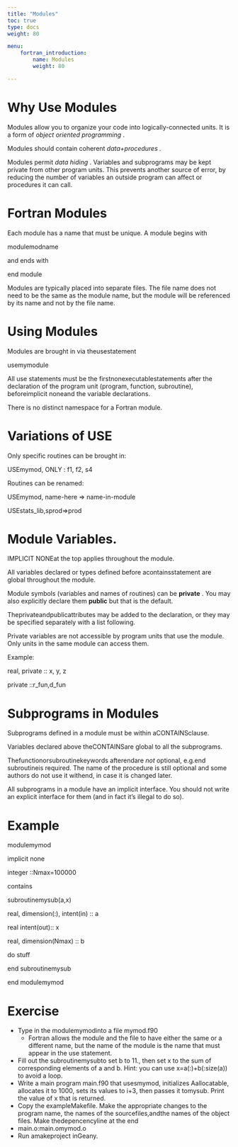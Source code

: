 ```yaml
---
title: "Modules"
toc: true
type: docs
weight: 80

menu:
    fortran_introduction:
        name: Modules
        weight: 80

---
```


# Why Use Modules

Modules allow you to organize your code into logically-connected units.  It is a form of _object oriented programming_ .

Modules should contain coherent _data+procedures_  _._

Modules permit _data hiding_ .  Variables and subprograms may be kept private from other program units.  This prevents another source of error, by reducing the number of variables an outside program can affect or procedures it can call.

# Fortran Modules

Each module has a name that must be unique.  A module begins with

modulemodname

and ends with

end module

Modules are typically placed into separate files.  The file name does not need to be the same as the module name, but the module will be referenced by its name and not by the file name.

# Using Modules

Modules are brought in via theusestatement

usemymodule

All use statements must be the firstnonexecutablestatements after the declaration of the program unit (program, function, subroutine), beforeimplicit noneand the variable declarations.

There is no distinct namespace for a Fortran module.

# Variations of USE

Only specific routines can be brought in:

USEmymod, ONLY : f1, f2, s4

Routines can be renamed:

USEmymod, name-here => name-in-module

USEstats_lib,sprod=>prod

# Module Variables.

IMPLICIT NONEat the top applies throughout the module.

All variables declared or types defined before acontainsstatement are global throughout the module.

Module symbols (variables and names of routines) can be __private__ .  You may also explicitly declare them __public__ but that is the default.

Theprivateandpublicattributes may be added to the declaration, or they may be specified separately with a list following.

Private variables are not accessible by program units that use the module.  Only units in the same module can access them.

Example:

real, private  :: x, y, z

private        ::r_fun,d_fun

# Subprograms in Modules

Subprograms defined in a module must be within aCONTAINSclause.

Variables declared above theCONTAINSare global to all the subprograms.

Thefunctionorsubroutinekeywords afterendare _not_ optional, e.g.end subroutineis required.  The name of the procedure is still optional and some authors do not use it withend, in case it is changed later.

All subprograms in a module have an implicit interface.  You should not write an explicit interface for them (and in fact it’s illegal to do so).

# Example

modulemymod

implicit none

integer   ::Nmax=100000

contains

subroutinemysub(a,x)

real, dimension(:), intent(in) :: a

real                intent(out):: x

real, dimension(Nmax)          :: b

do stuff

end subroutinemysub

end modulemymod

# Exercise

* Type in the modulemymodinto a file mymod.f90
  * Fortran allows the module and the file to have either the same or a different name, but the name of the module is the name that must appear in the use statement.
* Fill out the subroutinemysubto set b to 11., then set x to the sum of corresponding elements of a and b.  Hint: you can use x=a(:)+b(:size(a)) to avoid a loop.
* Write a main program main.f90 that usesmymod, initializes Aallocatable, allocates it to 1000, sets its values to i+3, then passes it tomysub.   Print the value of x that is returned.
* Copy the exampleMakefile.  Make the appropriate changes to the program name, the names of the sourcefiles,andthe names of the object files.  Make thedepencencyline at the end
* main.o:main.omymod.o
* Run amakeproject inGeany.

